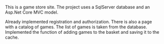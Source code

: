 This is a game store site.
The project uses a SqlServer database and an Asp.Net Core MVC model.


Already implemented registration and authorization.
There is also a page with a catalog of games. The list of games is taken from the database. Implemented the function of adding games to the basket and saving it to the cache.
